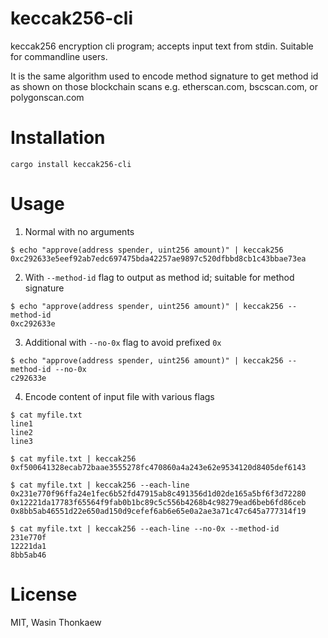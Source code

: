 # keccak256-cli
keccak256 encryption cli program; accepts input text from stdin. Suitable for commandline users.

It is the same algorithm used to encode method signature to get method id as shown
on those blockchain scans e.g. etherscan.com, bscscan.com, or polygonscan.com

# Installation

```
cargo install keccak256-cli
```

# Usage

1. Normal with no arguments

```
$ echo "approve(address spender, uint256 amount)" | keccak256
0xc292633e5eef92ab7edc697475bda42257ae9897c520dfbbd8cb1c43bbae73ea
```

2. With `--method-id` flag to output as method id; suitable for method signature

```
$ echo "approve(address spender, uint256 amount)" | keccak256 --method-id
0xc292633e
```

3. Additional with `--no-0x` flag to avoid prefixed `0x`

```
$ echo "approve(address spender, uint256 amount)" | keccak256 --method-id --no-0x
c292633e
```

4. Encode content of input file with various flags

```
$ cat myfile.txt
line1
line2
line3

$ cat myfile.txt | keccak256
0xf500641328ecab72baae3555278fc470860a4a243e62e9534120d8405def6143

$ cat myfile.txt | keccak256 --each-line
0x231e770f96ffa24e1fec6b52fd47915ab8c491356d1d02de165a5bf6f3d72280
0x12221da17783f65564f9fab0b1bc89c5c556b4268b4c98279ead6beb6fd86ceb
0x8bb5ab46551d22e650ad150d9cefef6ab6e65e0a2ae3a71c47c645a777314f19

$ cat myfile.txt | keccak256 --each-line --no-0x --method-id
231e770f
12221da1
8bb5ab46
```

# License
MIT, Wasin Thonkaew
